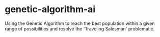 # genetic-algorithm-ai

Using the Genetic Algorithm to reach the best population within a given range of possibilities and resolve the 'Traveling Salesman' problematic.
